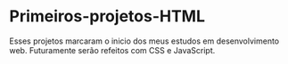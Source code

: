 # Primeiros-projetos-HTML

Esses projetos marcaram o inicio dos meus estudos em desenvolvimento web. Futuramente serão refeitos com CSS e JavaScript.

